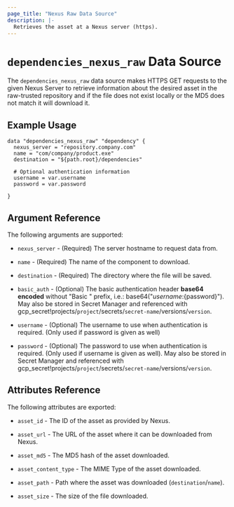 ```yaml
---
page_title: "Nexus Raw Data Source"
description: |-
  Retrieves the asset at a Nexus server (https).
---
```


# `dependencies_nexus_raw` Data Source

The `dependencies_nexus_raw` data source makes HTTPS GET requests to the given Nexus Server to retrieve information about the desired asset in the raw-trusted repository and if the file does not exist locally or the MD5 does not match it will download it.

## Example Usage

```hcl
data "dependencies_nexus_raw" "dependency" {
  nexus_server = "repository.company.com"
  name = "com/company/product.exe"
  destination = "${path.root}/dependencies"
  
  # Optional authentication information
  username = var.username
  password = var.password

}
```

## Argument Reference

The following arguments are supported:

* `nexus_server` - (Required) The server hostname to request data from.

* `name` - (Required) The name of the component to download.

* `destination` - (Required) The directory where the file will be saved.

* `basic_auth` - (Optional) The basic authentication header **base64 encoded** without "Basic " prefix, i.e.: base64("${username}:${password}"). May also be stored in Secret Manager and referenced with gcp_secret!projects/`project`/secrets/`secret-name`/versions/`version`.

* `username` - (Optional) The username to use when authentication is required. (Only used if password is given as well)

* `password` - (Optional) The password to use when authentication is required. (Only used if username is given as well). May also be stored in Secret Manager and referenced with gcp_secret!projects/`project`/secrets/`secret-name`/versions/`version`.

## Attributes Reference

The following attributes are exported:

* `asset_id` - The ID of the asset as provided by Nexus.

* `asset_url` - The URL of the asset where it can be downloaded from Nexus.

* `asset_md5` - The MD5 hash of the asset downloaded.

* `asset_content_type` - The MIME Type of the asset downloaded.

* `asset_path` - Path where the asset was downloaded (`destination`/`name`).

* `asset_size` - The size of the file downloaded.
